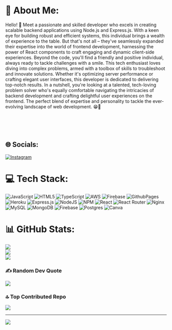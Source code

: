# 💫 About Me:
Hello! 👋 Meet a passionate and skilled developer who excels in creating scalable backend applications using Node.js and Express.js. With a keen eye for building robust and efficient systems, this individual brings a wealth of experience to the table. But that's not all – they've seamlessly expanded their expertise into the world of frontend development, harnessing the power of React components to craft engaging and dynamic client-side experiences. Beyond the code, you'll find a friendly and positive individual, always ready to tackle challenges with a smile. This tech enthusiast loves diving into complex problems, armed with a toolbox of skills to troubleshoot and innovate solutions. Whether it's optimizing server performance or crafting elegant user interfaces, this developer is dedicated to delivering top-notch results. In a nutshell, you're looking at a talented, tech-loving problem solver who's equally comfortable navigating the intricacies of backend development and crafting delightful user experiences on the frontend. The perfect blend of expertise and personality to tackle the ever-evolving landscape of web development. 😁🚀<br><br><br><br><br>


## 🌐 Socials:
[![Instagram](https://img.shields.io/badge/Instagram-%23E4405F.svg?logo=Instagram&logoColor=white)](https://instagram.com/__viyaa._) 

# 💻 Tech Stack:
![JavaScript](https://img.shields.io/badge/javascript-%23323330.svg?style=for-the-badge&logo=javascript&logoColor=%23F7DF1E) ![HTML5](https://img.shields.io/badge/html5-%23E34F26.svg?style=for-the-badge&logo=html5&logoColor=white) ![TypeScript](https://img.shields.io/badge/typescript-%23007ACC.svg?style=for-the-badge&logo=typescript&logoColor=white) ![AWS](https://img.shields.io/badge/AWS-%23FF9900.svg?style=for-the-badge&logo=amazon-aws&logoColor=white) ![Firebase](https://img.shields.io/badge/firebase-%23039BE5.svg?style=for-the-badge&logo=firebase) ![GithubPages](https://img.shields.io/badge/github%20pages-121013?style=for-the-badge&logo=github&logoColor=white) ![Heroku](https://img.shields.io/badge/heroku-%23430098.svg?style=for-the-badge&logo=heroku&logoColor=white) ![Express.js](https://img.shields.io/badge/express.js-%23404d59.svg?style=for-the-badge&logo=express&logoColor=%2361DAFB) ![NodeJS](https://img.shields.io/badge/node.js-6DA55F?style=for-the-badge&logo=node.js&logoColor=white) ![NPM](https://img.shields.io/badge/NPM-%23CB3837.svg?style=for-the-badge&logo=npm&logoColor=white) ![React](https://img.shields.io/badge/react-%2320232a.svg?style=for-the-badge&logo=react&logoColor=%2361DAFB) ![React Router](https://img.shields.io/badge/React_Router-CA4245?style=for-the-badge&logo=react-router&logoColor=white) ![Nginx](https://img.shields.io/badge/nginx-%23009639.svg?style=for-the-badge&logo=nginx&logoColor=white) ![MySQL](https://img.shields.io/badge/mysql-%2300000f.svg?style=for-the-badge&logo=mysql&logoColor=white) ![MongoDB](https://img.shields.io/badge/MongoDB-%234ea94b.svg?style=for-the-badge&logo=mongodb&logoColor=white) ![Firebase](https://img.shields.io/badge/Firebase-039BE5?style=for-the-badge&logo=Firebase&logoColor=white) ![Postgres](https://img.shields.io/badge/postgres-%23316192.svg?style=for-the-badge&logo=postgresql&logoColor=white) ![Canva](https://img.shields.io/badge/Canva-%2300C4CC.svg?style=for-the-badge&logo=Canva&logoColor=white)
# 📊 GitHub Stats:
![](https://github-readme-stats.vercel.app/api?username=Sviyas&count_private=true&include_all_commits=true)<br/>
![](https://github-readme-streak-stats.herokuapp.com/?user=Sviyas&theme=radical&hide_border=false)<br/>
![](https://github-readme-stats.vercel.app/api/top-langs/?username=Sviyas&theme=radical&hide_border=false&include_all_commits=true&count_private=true&layout=compact)

### ✍️ Random Dev Quote
![](https://quotes-github-readme.vercel.app/api?type=horizontal&theme=radical)

### 🔝 Top Contributed Repo
![](https://github-contributor-stats.vercel.app/api?username=Sviyas&limit=5&theme=nord&combine_all_yearly_contributions=true)

---
[![](https://visitcount.itsvg.in/api?id=Sviyas&icon=6&color=10)](https://visitcount.itsvg.in)

<!-- Proudly created with GPRM ( https://gprm.itsvg.in ) -->
